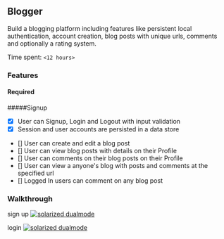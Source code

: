 ## Blogger 

Build a blogging platform including features like persistent local authentication, account creation, blog posts with unique urls, comments and optionally a rating system.

Time spent: `<12 hours>`

### Features

#### Required

#####Signup
- [x] User can Signup, Login and Logout with input validation
- [x] Session and user accounts are persisted in a data store
- [] User can create and edit a blog post
- [] User can view blog posts with details on their Profile
- [] User can comments on their blog posts on their Profile
- [] User can view a anyone's blog with posts and comments at the specified url
- [] Logged In users can comment on any blog post


### Walkthrough 
sign up
[![solarized dualmode](https://github.com/vanessachem/node-blogger/blob/master/assets/signup.gif)](#features)

login
[![solarized dualmode](https://github.com/vanessachem/node-blogger/blob/master/assets/login.gif)](#features)

